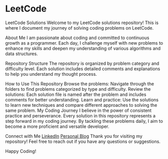 # LeetCode

LeetCode Solutions
Welcome to my LeetCode solutions repository! This is where I document my journey of solving coding problems on LeetCode.

About Me
I am passionate about coding and committed to continuous growth as a programmer. Each day, I challenge myself with new problems to enhance my skills and deepen my understanding of various algorithms and data structures.

Repository Structure
The repository is organized by problem category and difficulty level. Each solution includes detailed comments and explanations to help you understand my thought process.

How to Use This Repository
Browse the problems: Navigate through the folders to find problems categorized by type and difficulty.
Review the solutions: Each solution file is named after the problem and includes comments for better understanding.
Learn and practice: Use the solutions to learn new techniques and compare different approaches to solving the same problem.
My Coding Journey
I believe in the power of consistent practice and perseverance. Every solution in this repository represents a step forward in my coding journey. By tackling these problems daily, I aim to become a more proficient and versatile developer.

Connect with Me
[LinkedIn](https://www.linkedin.com/in/%EC%9A%A9%ED%98%81-%EC%9D%B4-bb851724a/)
[Personal Blog](https://yong9610.tistory.com/)
Thank you for visiting my repository! Feel free to reach out if you have any questions or suggestions.

Happy Coding!
